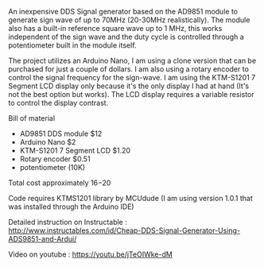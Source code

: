 An inexpensive DDS Signal generator based on the AD9851 module to generate sign wave of up to 70MHz (20-30MHz realistically). The module also has a built-in reference square wave up to 1 MHz, this works independent of the sign wave and the duty cycle is controlled through a potentiometer built in the module itself.

The project utilizes an Arduino Nano, I am using a clone version that can be purchased for just a couple of dollars. I am also using a rotary encoder to control the signal frequency for the sign-wave. I am using the KTM-S1201 7 Segment LCD display only because it's the only display I had at hand (It's not the best option but works). The LCD display requires a variable resistor to control the display contrast.

Bill of material

* AD9851 DDS module $12
* Arduino Nano $2
* KTM-S1201 7 Segment LCD $1.20
* Rotary encoder $0.51
* potentiometer (10K)

Total cost approximately $16-$20

Code requires KTMS1201 library by MCUdude (I am using version 1.0.1 that was installed through the Arduino IDE)

Detailed instruction on Instructable :  http://www.instructables.com/id/Cheap-DDS-Signal-Generator-Using-ADS9851-and-Ardui/

Video on youtube : https://youtu.be/jTeOIWke-dM
